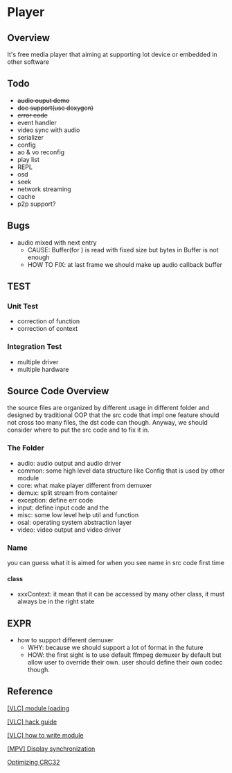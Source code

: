 # Player

## Overview

It's free media player that aiming at supporting Iot device or embedded in other software

## Todo

+ ~~audio ouput demo~~
+ ~~doc support(use doxygen)~~
+ ~~error code~~
+ event handler
+ video sync with audio
+ serializer
+ config
+ ao & vo reconfig
+ play list
+ REPL
+ osd
+ seek
+ network streaming
+ cache
+ p2p support?

## Bugs

+ audio mixed with next entry
    + CAUSE: Buffer(for ) is read with fixed size but bytes in Buffer is not enough
    + HOW TO FIX: at last frame we should make up audio callback buffer

## TEST

### Unit Test

+ correction of function
+ correction of context

### Integration Test

+ multiple driver
+ multiple hardware

## Source Code Overview

the source files are organized by different usage in different folder and designed
by traditional OOP that the src code that impl one feature should not cross 
too many files, the dst code can though. Anyway, we should consider where to put
the src code and to fix it in.

### The Folder

+ audio: audio output and audio driver
+ common: some high level data structure like Config that is used by other module
+ core: what make player different from demuxer
+ demux: split stream from container
+ exception: define err code
+ input: define input code and the
+ misc: some low level help util and function
+ osal: operating system abstraction layer
+ video: video output and video driver

### Name

you can guess what it is aimed for when you see name in src code first time

#### class

+ xxxContext: it mean that it can be accessed by many other class, it must always
be in the right state 

## EXPR

+ how to support different demuxer
    + WHY: because we should support a lot of format in the future
    + HOW: the first sight is to use default ffmpeg demuxer by default but allow user to override their own. 
    user should define their own codec though.

## Reference

[[VLC] module loading](https://wiki.videolan.org/Documentation:VLC_Modules_Loading/)

[[VLC] hack guide](https://wiki.videolan.org/Hacker_Guide/)

[[VLC] how to write module](https://wiki.videolan.org/Hacker_Guide/)

[[MPV] Display synchronization](https://github.com/mpv-player/mpv/wiki/Display-synchronization)

[Optimizing CRC32](https://merrymage.com/lab/crc32/)